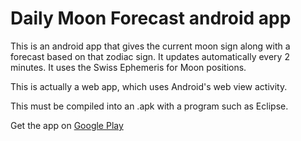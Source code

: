 Daily Moon Forecast android app
===============================

This is an android app that gives the current moon sign along with a forecast based on that zodiac sign. It updates automatically every 2 minutes. It uses the Swiss Ephemeris for Moon positions.

This is actually a web app, which uses Android's web view activity.

This must be compiled into an .apk with a program such as Eclipse. 

Get the app on [Google Play](https://play.google.com/store/apps/details?id=org.astrolibrary.dailymoonforecast&hl=en)

